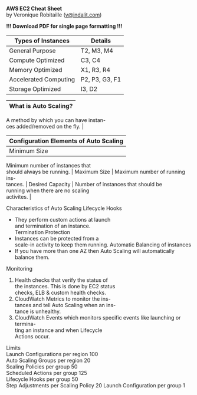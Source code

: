 **AWS EC2 Cheat Sheet**  
by Veronique Robitaille (v@indalit.com) 
  
**!!! Download PDF for single page formatting !!!** 


Types of Instances  | Details |
------------------- | ----------------
General Purpose | T2, M3, M4    |
Compute Optimized | C3, C4 |
Memory Optimized | X1, R3, R4 |   
Accelerated Computing | P2, P3, G3, F1 |      
Storage Optimized | I3, D2      |





What is Auto Scaling?	|
---------------------- |
A method by which you can have instan-	
ces added/removed on the fly.	|
	
Configuration Elements of Auto Scaling	|
--------------------------------------- |
Minimum Size	|
Minimum number of instances that	
     should always be running.	|
Maximum Size	|
Maximum number of running ins-	
     tances.	|
Desired Capacity	|
Number of instances that should be	
     running when there are no scaling	
     activites.	|
	
Characteristics of Auto Scaling	
Lifecycle Hooks	
  -  They perform custom actions at launch	
     and termination of an instance.	
Termination Protection	
  -  Instances can be protected from a	
    scale-in activity to keep them running.	
Automatic Balancing of instances	
  -  If you have more than one AZ then Auto	
     Scaling will automatically balance them.	
	
Monitoring	
1) Health checks that verify the status of 	
the instances.  This is done by EC2 status 	
checks, ELB & custom health checks.	
2) CloudWatch Metrics to monitor the ins-	
tances and tell Auto Scaling when an ins-	
tance is unhealthy.	
3) CloudWatch Events which monitors	
specific events like launching or termina-	
ting an instance and when Lifecycle  	
Actions occur.	
	
Limits	
Launch Configurations per region         100	
Auto Scaling Groups per region              20	
Scaling Policies per group                        50	
Scheduled Actions per group                125	
Lifecycle Hooks per group                       50	
Step Adjustments per Scaling Policy      20	
Launch Configuration per group            1	